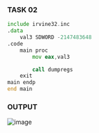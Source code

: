 ### TASK 02
``` asm
include irvine32.inc
.data
	val3 SDWORD -2147483648
.code
	main proc
		mov eax,val3

		call dumpregs
	exit
main endp
end main 
```
### OUTPUT
![image](https://github.com/user-attachments/assets/e3238f6a-cdb0-4539-84ec-e0d66a2aefdb)

